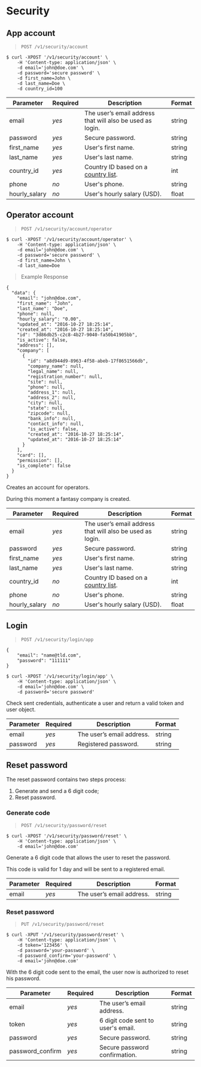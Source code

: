 # Security
## App account
> `POST /v1/security/account`

```shell
$ curl -XPOST '/v1/security/account' \
    -H 'Content-type: application/json' \
    -d email='john@doe.com' \
    -d password='secure password' \
    -d first_name=John \
    -d last_name=Doe \
    -d country_id=100
```

| Parameter     | Required | Description                                               | Format |
|---------------|----------|-----------------------------------------------------------|--------|
| email         | *yes*    | The user’s email address that will also be used as login. | string |
| password      | *yes*    | Secure password.                                          | string |
| first_name    | *yes*    | User's first name.                                        | string |
| last_name     | *yes*    | User's last name.                                         | string |
| country_id    | *yes*    | Country ID based on a [country list](#countries).         | int    |
| phone         | *no*     | User's phone.                                             | string |
| hourly_salary | *no*     | User's hourly salary (USD).                               | float  |

## Operator account
> `POST /v1/security/account/operator`

```shell
$ curl -XPOST '/v1/security/account/operator' \
    -H 'Content-type: application/json' \
    -d email='john@doe.com' \
    -d password='secure password' \
    -d first_name=John \
    -d last_name=Doe
```

> Example Response

```
{
  "data": {
    "email": "john@doe.com",
    "first_name": "John",
    "last_name": "Doe",
    "phone": null,
    "hourly_salary": "0.00",
    "updated_at": "2016-10-27 18:25:14",
    "created_at": "2016-10-27 18:25:14",
    "id": "3d86db25-c2c8-4b27-9040-fa50b41905bb",
    "is_active": false,
    "address": [],
    "company": [
      {
        "id": "a8d944d9-8963-4f58-abeb-17f8651566db",
        "company_name": null,
        "legal_name": null,
        "registration_number": null,
        "site": null,
        "phone": null,
        "address_1": null,
        "address_2": null,
        "city": null,
        "state": null,
        "zipcode": null,
        "bank_info": null,
        "contact_info": null,
        "is_active": false,
        "created_at": "2016-10-27 18:25:14",
        "updated_at": "2016-10-27 18:25:14"
      }
    ],
    "card": [],
    "permission": [],
    "is_complete": false
  }
}
```

Creates an account for operators.

During this moment a fantasy company is created.

| Parameter     | Required | Description                                               | Format |
|---------------|----------|-----------------------------------------------------------|--------|
| email         | *yes*    | The user’s email address that will also be used as login. | string |
| password      | *yes*    | Secure password.                                          | string |
| first_name    | *yes*    | User's first name.                                        | string |
| last_name     | *yes*    | User's last name.                                         | string |
| country_id    | *no*     | Country ID based on a [country list](#countries).         | int    |
| phone         | *no*     | User's phone.                                             | string |
| hourly_salary | *no*     | User's hourly salary (USD).                               | float  |

## Login
> `POST /v1/security/login/app`

```
{
    "email": "name@tld.com",
    "password": "111111"
}
```
```shell
$ curl -XPOST '/v1/security/login/app' \
    -H 'Content-type: application/json' \
    -d email='john@doe.com' \
    -d password='secure password'
```

Check sent credentials, authenticate a user and return a valid token and user object.

| Parameter | Required | Description               | Format |
|-----------|----------|---------------------------|--------|
| email     | *yes*    | The user’s email address. | string |
| password  | *yes*    | Registered password.      | string |

## Reset password
The reset password contains two steps process:

1. Generate and send a 6 digit code;
2. Reset password.

### Generate code
> `POST /v1/security/password/reset`

```shell
$ curl -XPOST '/v1/security/password/reset' \
    -H 'Content-type: application/json' \
    -d email='john@doe.com'
```

Generate a 6 digit code that allows the user to reset the password.

This code is valid for 1 day and will be sent to a registered email.

| Parameter | Required | Description               | Format |
|-----------|----------|---------------------------|--------|
| email     | *yes*    | The user’s email address. | string |

### Reset password
> `PUT /v1/security/password/reset`

```shell
$ curl -XPUT '/v1/security/password/reset' \
    -H 'Content-type: application/json' \
    -d token='123456' \
    -d password='your-password' \
    -d password_confirm='your-password' \
    -d email='john@doe.com'
```

With the 6 digit code sent to the email, the user now is authorized to reset his password.

| Parameter        | Required | Description                        | Format |
|------------------|----------|------------------------------------|--------|
| email            | *yes*    | The user’s email address.          | string |
| token            | *yes*    | 6 digit code sent to user's email. | string |
| password         | *yes*    | Secure password.                   | string |
| password_confirm | *yes*    | Secure password confirmation.      | string |
